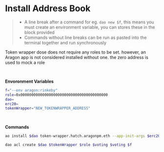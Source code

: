 # Install Address Book


> - A line break after a command for eg. `dao new $f`, this means you must create an environment variable, you can stores these in the block provided
> - Commands without line breaks can be run as pasted into the terminal together and run synchronously

Token wrapper dose does not require any roles to be set. however, an Aragon app is not considered installed without one. the zero address is used to mock a role


<br>

**Envoronment Variables**

```bash
f="--env aragon:rinkeby"
role=0x0000000000000000000000000000000000000000
dao=
erc20=
tokenWrapper="NEW_TOKENWRAPPER_ADDRESS"
```

<br>

**Commands**

```bash
ao install $dao token-wrapper.hatch.aragonpm.eth --app-init-args $erc20 "TOKEN" "TKN"  $flags

dao acl create $dao $tokenWrapper $role $voting $voting $f
```